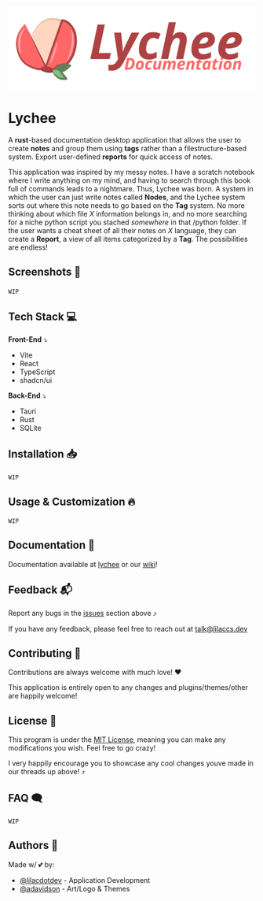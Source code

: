 ![Logo](.github/LycheeDocs.svg)

# Lychee

A **rust**-based documentation desktop application that allows the user to create **notes** and group them using **tags** rather than a filestructure-based system. Export user-defined **reports** for quick access of notes.

This application was inspired by my messy notes. I have a scratch notebook where I write anything on my mind, and having to search through this book full of commands leads to a nightmare. Thus, Lychee was born. A system in which the user can just write notes called **Nodes**, and the Lychee system sorts out where this note needs to go based on the **Tag** system. No more thinking about which file *X* information belongs in, and no more searching for a niche python script you stached *somewhere* in that /python folder. If the user wants a cheat sheet of all their notes on *X* language, they can create a **Report**, a view of all items categorized by a **Tag**. The possibilities are endless!


## Screenshots 📸

`WIP`


## Tech Stack 💻

**Front-End** ⤵
- Vite
- React
- TypeScript
- shadcn/ui

**Back-End** ⤵
- Tauri
- Rust
- SQLite

## Installation 📥

`WIP`

## Usage & Customization 🔥

`WIP`

## Documentation 📖

Documentation available at [lychee](https://lychee.lilaccs.dev) or our [wiki](https://github.com/lilacdotdev/Lychee/wiki)!

## Feedback 📬

Report any bugs in the [issues](https://github.com/lilacdotdev/Lychee/issues) section above ⤴

If you have any feedback, please feel free to reach out at talk@lilaccs.dev

## Contributing 💖

Contributions are always welcome with much love! ❤️

This application is entirely open to any changes and plugins/themes/other are happily welcome!

## License 📜

This program is under the [MIT License](https://choosealicense.com/licenses/mit/), meaning you can make any modifications you wish. Feel free to go crazy!

I very happily encourage you to showcase any cool changes youve made in our threads up above! ⤴

## FAQ 🗨️

`WIP`

## Authors 👥

Made w/ 💕 by:

- [@lilacdotdev](https://www.github.com/lilacdotdev) - Application Development
- [@adavidson](https://www.linkedin.com/in/adavidson) - Art/Logo & Themes

